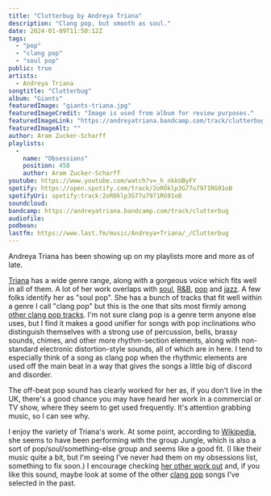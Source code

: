 ```yaml
---
title: "Clutterbug by Andreya Triana"
description: "Clang pop, but smooth as soul."
date: 2024-01-09T11:50:12Z
tags:
  - "pop"
  - "clang pop"
  - "soul pop"
public: true
artists:
  - Andreya Triana
songtitle: "Clutterbug"
album: "Giants"
featuredImage: "giants-triana.jpg"
featuredImageCredit: "Image is used from album for review purposes."
featuredImageLink: "https://andreyatriana.bandcamp.com/track/clutterbug"
featuredImageAlt: ""
author: Aram Zucker-Scharff
playlists:
  -
    name: "Obsessions"
    position: 458
    author: Aram Zucker-Scharff
youtube: https://www.youtube.com/watch?v=_h_nkkUByFY
spotify: https://open.spotify.com/track/2oROklp3G77u7971RG91oB
spotifyUri: spotify:track:2oROklp3G77u7971RG91oB
soundcloud:
bandcamp: https://andreyatriana.bandcamp.com/track/clutterbug
audiofile:
podbean:
lastfm: https://www.last.fm/music/Andreya+Triana/_/Clutterbug
---
```


Andreya Triana has been showing up on my playlists more and more as of late. 

[Triana](https://www.andreyatriana.com/) has a wide genre range, along with a gorgeous voice which fits well in all of them. A lot of her work overlaps with [soul](/tag/soul/), [R&B](/tag/randb/), [pop](/tag/pop/) and [jazz](/tag/jazz/). A few folks identify her as "soul pop". She has a bunch of tracks that fit well within a genre I call "clang pop" but this is the one that sits most firmly among [other clang pop tracks](/tag/clang-pop/). I'm not sure clang pop is a genre term anyone else uses, but I find it makes a good unifier for songs with pop inclinations who distinguish themselves with a strong use of percussion, bells, brassy sounds, chimes, and other more rhythm-section elements, along with non-standard electronic distortion-style sounds, all of which are in here. I tend to especially think of a song as clang pop when the rhythmic elements are used off the main beat in a way that gives the songs a little big of discord and disorder. 

The off-beat pop sound has clearly worked for her as, if you don't live in the UK, there's a good chance you may have heard her work in a commercial or TV show, where they seem to get used frequently. It's attention grabbing music, so I can see why. 

I enjoy the variety of Triana's work. At some point, according to [Wikipedia](https://en.wikipedia.org/wiki/Andreya_Triana), she seems to have been performing with the group Jungle, which is also a sort of pop/soul/something-else group and seems like a good fit. (I like their music quite a bit, but I'm seeing I've never had them on my obsessions list, something to fix soon.) I encourage checking [her other work out](https://andreyatriana.bandcamp.com/) and, if you like this sound, maybe look at some of the other [clang pop](/tag/clang-pop/) songs I've selected in the past.


